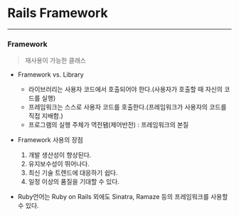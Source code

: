 # Rails Framework
--------------
### Framework
> 재사용이 가능한 클래스

- Framework vs. Library  
  - 라이브러리는 사용자 코드에서 호출되어야 한다.(사용자가 호출할 때 자신의 코드를 실행)
  - 프레임워크는 스스로 사용자 코드를 호출한다.(프레임워크가 사용자의 코드를 직접 지배함.)
  - 프로그램의 실행 주체가 역전됌(제어반전) : 프레임워크의 본질  


- Framework 사용의 장점
    1. 개발 생산성이 향상된다.
    2. 유지보수성이 뛰어나다.
    3. 최신 기술 트렌드에 대응하기 쉽다.
    4. 일정 이상의 품질을 기대할 수 있다.  


- Ruby언어는 Ruby on Rails 외에도 Sinatra, Ramaze 등의 프레임워크를 사용할 수 있다.  
